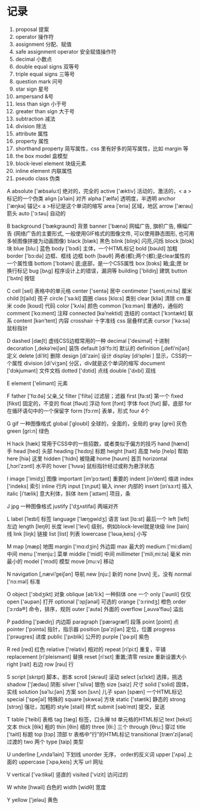 # 记录

1. proposal 提案
2. operator 操作符
3. assignment 分配、赋值
4. safe assignment operator 安全赋值操作符
5. decimal 小数点
6. double equal signs 双等号
7. triple equal signs 三等号
8. question mark 问号
9. star sign 星号
10. ampersand &号
11. less than sign 小于号
12. greater than sign 大于号
13. subtraction 减法
14. division 除法
15. attribute 属性
16. property 属性
17. shorthand property 简写属性，css 里有好多的简写属性，比如 margin 等
18. the box model 盒模型
19. block-level element 块级元素
20. inline element 内联属性
21. pseudo class 伪类


A 
absolute ['æbsəlu:t] 绝对的，完全的 
active ['æktiv] 活动的，激活的，< a >标记的一个伪类 
align [ə’lain] 对齐 
alpha ['ælfə] 透明度，半透明 
anchor ['æŋkə] 锚记< a >标记是这个单词的缩写 
area [ˈeriə] 区域，地区 
arrow ['ærəu] 箭头 
auto ['ɔ:təu] 自动的 

B 
background ['bækgraund] 背景 
banner ['bænə] 网幅广告, 旗帜广告, 横幅广告 (网络广告的主要形式, 一般使用GIF格式的图像文件, 可以使用静态图形, 也可用多帧图像拼接为动画图像) 
black [blæk] 黑色 
blink [bliŋk] 闪亮,闪烁 
block [blɔk] 块 
blue [blu:] 蓝色 
body ['bɔdi] 主体，一个HTML标记 
bold [bəuld] 加粗 
border ['bɔ:də] 边框、框线 边框 
both [bəuθ] 两者(都);两个(都);是clear属性的一个属性值 
bottom ['bɔtəm] 底;底部，是一个CSS属性 
box [bɔks] 箱;盒;匣 
br 换行标记 
bug [bʌg] 程序设计上的错误，漏洞等 
building ['bildiŋ] 建筑 
button ['bʌtn] 按钮 

C 
cell [sel] 表格中的单元格 
center ['sentə] 居中 
centimeter ['senti,mi:tə] 厘米 
child [tʃaild] 孩子 
circle ['sə:kl] 圆圈 
class [klɑ:s] 类别 
clear [kliə] 清除 
cm 厘米 
code [koʊd] 代码 
color ['kʌlə] 颜色 
common [ˈkɑ:mən] 普通的，通俗的 
comment [ˈkɑ:ment] 注释 
connected [kə’nektid] 连结的 
contact ['kɔntækt] 联系 
content [kən’tent] 内容 
crosshair 十字准线 
css 层叠样式表 
cursor ['kə:sə] 鼠标指针 

D 
dashed [dæʃt] 虚线CSS边框常用的一种 
decimal ['desiməl] 十进制 
decoration [,dekə’reiʃən] 装饰 
default [di’fɔ:lt] 默认的 
definition [,defi’niʃən] 定义 
delete [diˈlit] 删除 
design [di’zain] 设计 
display [di’splei ] 显示，CSS的一个属性 
division [di’viʒən] 分区，div就是这个单词的缩写 
document ['dɔkjumənt] 文件文档 
dotted ['dɔtid] 点线 
double ['dʌbl] 双线 

E 
element ['elimənt] 元素 

F 
father ['fɑ:ðə] 父亲,父 
filter ['filtə] 过滤层；滤器 
first [fə:st] 第一个 
fixed [fikst] 固定的，不变的 
float [fləut] 浮动 
font [fɔnt] 字体 
foot [fʊt] 脚，底部 
for 在循环语句中的一个保留字 
form [fɔ:rm] 表单，形式 
four 4个 

G 
gif 一种图像格式 
global [ˈgloʊbl] 全球的，全面的，全局的 
gray [grei] 灰色 
green [gri:n] 绿色

H 
hack [hæk] 常用于CSS中的一些招数，或者类似于偏方的技巧 
hand [hænd] 手 
head [hed] 头部 
heading [ˈhɛdɪŋ] 标题 
height [hait] 高度 
help [help] 帮助 
here [hiə] 这里 
hidden ['hidn] 被隐藏 
home [həum] 首页 
horizontal [,hɔri’zɔntl] 水平的 
hover ['hʌvə] 鼠标指针经过或称为悬浮状态 

I 
image ['imidʒ] 图像 
important [im’pɔ:tənt] 重要的 
indent [in’dent] 缩进 
index ['indeks] 索引 
inline 行内 
input [ˈɪnˌpʊt] 输入 
inner 内部的 
insert [ɪnˈsɜ:rt] 插入 
italic [i’tælik] 意大利体，斜体 
item [ˈaɪtəm] 项目，条 

J 
jpg 一种图像格式 
justify ['dʒʌstifai] 两端对齐 

L 
label [ˈleɪbl] 标签 
language ['læŋgwidʒ] 语言 
last [lɑ:st] 最后一个 
left [left] 左边 
length [leŋθ] 长度 
level ['levl] 级别，例如block-level就是块级 
line [lain] 线 
link [liŋk] 链接 
list [list] 列表 
lowercase ['ləuə,keis] 小写 

M 
map [mæp] 地图 
margin ['mɑ:dʒin] 外边距 
max 最大的 
medium ['mi:diəm] 中间 
menu ['menju:] 菜单 
middle ['midl] 中间 
millimeter ['mili,mi:tə] 毫米 
min 最小的 
model ['mɔdl] 模型 
move [mu:v] 移动 

N 
navigation [,nævi’geiʃən] 导航 
new [nju:] 新的 
none [nʌn] 无，没有 
normal ['nɔ:məl] 标准 

O 
object ['ɔbdʒikt] 对象 
oblique [əb’li:k] 一种斜体 
one 一个 
only ['əunli] 仅仅
open ['əupən] 打开 
optional ['ɔpʃənəl] 可选的 
orange ['ɔ:rindʒ] 橙色 
order [ˈɔ:rdə®] 命令，排序，规则 
outer ['autə] 外面的 
overflow [,əuvə’fləu] 溢出 

P 
padding ['pædiŋ] 内边距 
paragraph [ˈpærəgræf] 段落 
point [pɔint] 点 
pointer ['pɔintə] 指针，指示器 
position [pə’ziʃən] 定位，位置 
progress ['prəugres] 进度 
public ['pʌblik] 公开的 
purple ['pə:pl] 紫色 

R 
red [red] 红色 
relative ['relətiv] 相对的 
repeat [ri’pi:t] 重复，平铺 
replacement [ri’pleismənt] 替换 
reset [riˈsɛt] 重置;清零 
resize 重新设置大小 
right [rait] 右边 
row [rəu] 行 

S 
script [skrɪpt] 脚本，剧本 
scroll [skrəul] 滚动 
select [sɪˈlɛkt] 选择，挑选 
shadow ['ʃædəu] 阴影 
silver ['silvə] 银色 
size [saiz] 尺寸 
solid ['sɔlid] 固体，实线 
solution [sə’lu:ʃən] 方案 
son [sʌn] 儿子 
span [spæn] 一个HTML标记 
special ['speʃəl] 特殊的 
square [skwɛə] 方块 
static ['stætik] 静态的 
strong [strɔŋ] 强壮，加粗的 
style [stail] 样式 
submit [səbˈmɪt] 提交，呈送 

T 
table ['teibl] 表格 
tag [tæɡ] 标签，口头禅 
td 单元格的HTML标记 
text [tekst] 文本 
thick [θik] 粗的 
thin [θin] 细的 
three [θi:] 三个 
through [θru:] 穿过 
title ['taitl] 标题 
top [tɔp] 顶部 
tr 表格中“行”的HTML标记 
transitional [træn’ziʃənəl] 过渡的 
two 两个 
type [taip] 类型 

U 
underline [,ʌndə’lain] 下划线 
unorder 无序，
order的反义词 
upper ['ʌpə] 上面的 
uppercase ['ʌpə,keis] 大写 
url 网址 

V 
vertical ['və:tikəl] 竖直的 
visited ['vizit] 访问过的 

W 
white [hwail] 白色的 
width [widθ] 宽度 

Y 
yellow ['jeləu] 黄色

